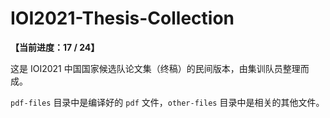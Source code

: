 # IOI2021-Thesis-Collection
**【当前进度：17 / 24】**

这是 IOI2021 中国国家候选队论文集（终稿）的民间版本，由集训队员整理而成。

`pdf-files` 目录中是编译好的 `pdf` 文件，`other-files` 目录中是相关的其他文件。

